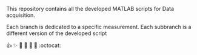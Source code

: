 This repository contains all the developed MATLAB scripts for Data acquisition.

Each branch is dedicated to a specific measurement. Each subbranch is a different version of the developed script


:+1: :sparkles: :camel: :tada:
:rocket: :metal: :octocat: 